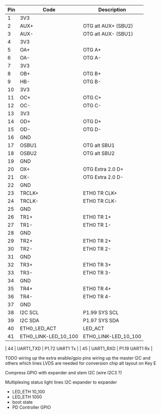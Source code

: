 
| Pin | Code       | Description                              | 
|-----|------------|------------------------------------------|
|  1  | 3V3        |                                          |
|  2  | AUX+       | OTG alt AUX+ (SBU2)                     |
|  3  | AUX-       | OTG alt AUX- (SBU1)                     |
|  4  | 3V3        |                                          |
|  5  | OA+        | OTG A+                     |
|  6  | OA-        | OTG A-                     |
|  7  | 3V3        |                                          |
|  8  | OB+        | OTG B+                     |
|  9  | HB-        | OTG B-                     |
| 10  | 3V3        |                                          |
| 11  | OC+        | OTG C+                     |
| 12  | OC-        | OTG C-                     |
| 13  | 3V3        |                                          |
| 14  | OD+        | OTG D+                     |
| 15  | OD-        | OTG D-                     |
| 16  | GND        |                                          |
| 17  | OSBU1      | OTG alt SBU1                     |
| 18  | OSBU2      | OTG alt SBU2                     |
| 19  | GND        |                     |
| 20  | OX+        | OTG Extra 2.0 D+                     |
| 21  | OX-        | OTG Extra 2.0 D-                     |
| 22  | GND        |                                          |
| 23  | TRCLK+     | ETH0 TR CLK+                      |
| 24  | TRCLK-     | ETH0 TR CLK-                      |
| 25  | GND        |                     |
| 26  | TR1+       | ETH0 TR 1+                      |
| 27  | TR1-       | ETH0 TR 1-                      |
| 28  | GND        |                     |
| 29  | TR2+       | ETH0 TR 2+                      |
| 30  | TR2-       | ETH0 TR 2-                      |
| 31  | GND        |                     |
| 32  | TR3+       | ETH0 TR 3+                      |
| 33  | TR3-       | ETH0 TR 3-                      |
| 34  | GND        |                     |
| 35  | TR4+       | ETH0 TR 4+                      |
| 36  | TR4-       | ETH0 TR 4-                      |
| 37  | GND        |                     |
| 38  | I2C SCL    | P1.99 SYS SCL                      |
| 39  | I2C SDA    | P1.97 SYS SDA                      |
| 40  | ETH0_LED_ACT  | LED_ACT |
| 41  | ETH0_LINK-LED_10_100  | ETH0_LINK-LED_10_100                   |

| 44  | UART1_TXD  | P1.72 UART1 Tx                      |
| 45  | UART1_RXD  | P1.19 UART1 Rx                      |


TODO wiring up the extra enable/gpio pins
     wiring up the master I2C and others
    which lines LVDS are needed for conversion chip
    alt layout on Key E

Compress GPIO with expander and stem I2C (wire I2C3 ?)
     
Multiplexing status light lines I2C expander to expander
- LED_ETH 10_100
- LED_ETH 1000
- boot state
- PD Controller GPIO
